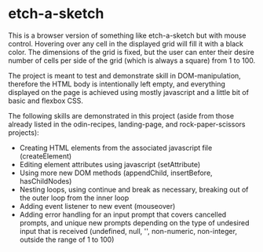 # etch-a-sketch

This is a browser version of something like etch-a-sketch but with mouse control. Hovering over any cell in the displayed grid will fill it with a black color. The dimensions of the grid is fixed, but the user can enter their desire number of cells per side of the grid (which is always a square) from 1 to 100.

The project is meant to test and demonstrate skill in DOM-manipulation, therefore the HTML body is intentionally left empty, and everything displayed on the page is achieved using mostly javascript and a little bit of basic and flexbox CSS.

The following skills are demonstrated in this project (aside from those already listed in the odin-recipes, landing-page, and rock-paper-scissors projects):
 - Creating HTML elements from the associated javascript file (createElement)
 - Editing element attributes using javascript (setAttribute)
 - Using more new DOM methods (appendChild, insertBefore, hasChildNodes)
 - Nesting loops, using continue and break as necessary, breaking out of the outer loop from the inner loop
 - Adding event listener to new event (mouseover)
 - Adding error handling for an input prompt that covers cancelled prompts, and unique new prompts depending on the type of undesired input that is received (undefined, null, '', non-numeric, non-integer, outside the range of 1 to 100)
